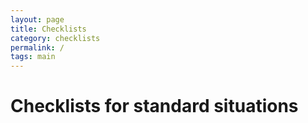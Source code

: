 ```yaml
---
layout: page
title: Checklists
category: checklists
permalink: /
tags: main
---
```


Checklists for standard situations
===
